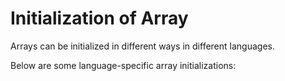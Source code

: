 # Initialization of Array

Arrays can be initialized in different ways 
in different languages.

Below are some language-specific array 
initializations:
